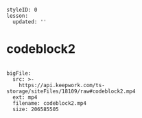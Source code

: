 ```@Lesson
styleID: 0
lesson:
  updated: ''

```
# codeblock2
```@BigFile

bigFile:
  src: >-
    https://api.keepwork.com/ts-storage/siteFiles/18109/raw#codeblock2.mp4
  ext: mp4
  filename: codeblock2.mp4
  size: 206585505
          
```